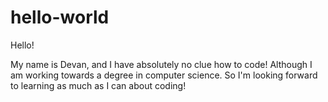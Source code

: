 # hello-world

Hello!

My name is Devan, and I have absolutely no clue how to code! Although I am working towards a degree in computer science. So I'm looking forward to learning as much as I can about coding!
